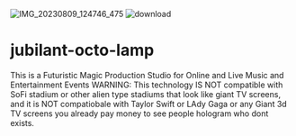 ![IMG_20230809_124746_475](https://github.com/MyloCyrus/jubilant-octo-lamp/assets/106925214/894abf46-aab4-4cb4-955f-adf4124a4bc5)
![download](https://github.com/MyloCyrus/jubilant-octo-lamp/assets/106925214/586f4b5e-d4d1-4e70-808b-40ad10452ae4)
# jubilant-octo-lamp
This is a Futuristic Magic Production Studio for Online and Live Music and Entertainment Events
WARNING: This technology IS NOT compatible with SoFi stadium or other alien type stadiums that look like giant TV screens, and it is NOT compatiobale with Taylor Swift or LAdy Gaga or any Giant 3d TV screens you already pay money to see people hologram who dont exists.
